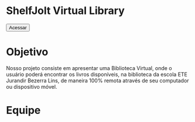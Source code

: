 # ShelfJolt Virtual Library

<a href="https://guilhermemth.github.io/ShelfJolt_VirtualLibrary/Pages">
    <button>Acessar</button>
</a> 

# Objetivo

Nosso projeto consiste em apresentar uma Biblioteca Virtual, onde o
usuário poderá encontrar os livros disponíveis, na biblioteca da escola
ETE Jurandir Bezerra Lins, de maneira 100% remota através de seu
computador ou dispositivo móvel.

# Equipe



